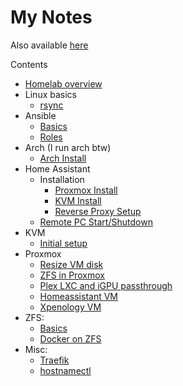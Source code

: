 # My Notes
Also available [here](https://shreead.github.io/my-notes/)

Contents
- [Homelab overview](homelab-overview.md)
- Linux basics
  - [rsync](linux-basics/rsync.md)
- Ansible
  - [Basics](ansible/basics.md)
  - [Roles](ansible/roles.md)
- Arch (I run arch btw)
  - [Arch Install](arch/arch-install.md)
- Home Assistant
  - Installation
    - [Proxmox Install](homeassistant/proxmox-install.md)
    - [KVM Install](homeassistant/kvm-install.md)
    - [Reverse Proxy Setup](homeassistant/reverse-proxy-npm.md)
  - [Remote PC Start/Shutdown](homeassistant/remote-pc-ssh.md)
- KVM
  - [Initial setup](kvm/initial-setup.md)
- Proxmox
  - [Resize VM disk](proxmox/resize-vm-disk.md)
  - [ZFS in Proxmox](proxmox/zfs-in-proxmox.md)
  - [Plex LXC and iGPU passthrough](proxmox/plex-lxc.md)
  - [Homeassistant VM](homeassistant/proxmox-install.md)
  - [Xpenology VM](proxmox/xpenology-vm.md)
- ZFS:
  - [Basics](zfs/basics.md)
  - [Docker on ZFS](zfs/docker-on-zfs.md)
- Misc:
  - [Traefik](traefik.md)
  - [hostnamectl](hostnamectl.md)